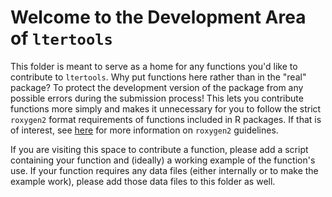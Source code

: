 # Welcome to the Development Area of `ltertools`

This folder is meant to serve as a home for any functions you'd like to contribute to `ltertools`. Why put functions here rather than in the "real" package? To protect the development version of the package from any possible errors during the submission process! This lets you contribute functions more simply and makes it unnecessary for you to follow the strict `roxygen2` format requirements of functions included in R packages. If that is of interest, see [here](https://cran.r-project.org/web/packages/roxygen2/vignettes/roxygen2.html) for more information on `roxygen2` guidelines.

If you are visiting this space to contribute a function, please add a script containing your function and (ideally) a working example of the function's use. If your function requires any data files (either internally or to make the example work), please add those data files to this folder as well.
